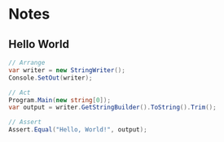 # Notes

## Hello World

```csharp
// Arrange
var writer = new StringWriter();
Console.SetOut(writer);

// Act
Program.Main(new string[0]);
var output = writer.GetStringBuilder().ToString().Trim();

// Assert
Assert.Equal("Hello, World!", output);
```

